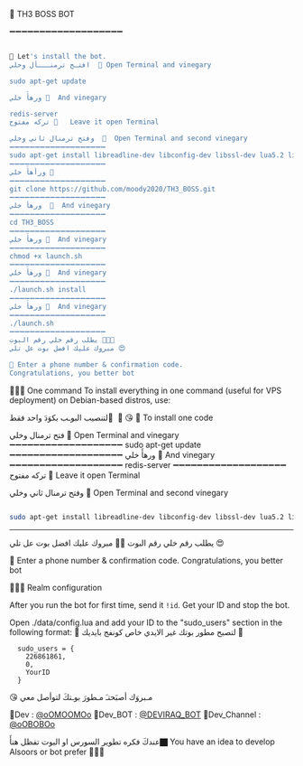 🔶  TH3 BOSS BOT


➖➖➖➖➖➖➖➖➖➖➖➖➖➖➖➖➖➖➖
```sh

🔶 Let's install the bot.
افتـح ترمنـــأل وخلي  🔶 Open Terminal and vinegary

sudo apt-get update 

ورهأَ خلي 🔶  And vinegary

redis-server
تركه مفتوح 🔶   Leave it open Terminal

وفتح ترمنال ثاني وخلي  🔶  Open Terminal and second vinegary
➖➖➖➖➖➖➖➖➖➖➖➖➖➖➖➖➖➖➖
sudo apt-get install libreadline-dev libconfig-dev libssl-dev lua5.2 liblua5.2-dev libevent-dev libjansson* libpython-dev make unzip git redis-server g++ -y --force-yes
➖➖➖➖➖➖➖➖➖➖➖➖➖➖➖➖➖➖➖
ورأهأَ خلي 🔶 
➖➖➖➖➖➖➖➖➖➖➖➖➖➖➖➖➖➖➖
git clone https://github.com/moody2020/TH3_BOSS.git
➖➖➖➖➖➖➖➖➖➖➖➖➖➖➖➖➖➖➖
ورهأ خلي  🔶  And vinegary
➖➖➖➖➖➖➖➖➖➖➖➖➖➖➖➖➖➖➖
cd TH3_BOSS
➖➖➖➖➖➖➖➖➖➖➖➖➖➖➖➖➖➖➖
ورهأَ خلي 🔶  And vinegary
➖➖➖➖➖➖➖➖➖➖➖➖➖➖➖➖➖➖➖
chmod +x launch.sh
➖➖➖➖➖➖➖➖➖➖➖➖➖➖➖➖➖➖➖
ورهأَ خلي 🔶  And vinegary
➖➖➖➖➖➖➖➖➖➖➖➖➖➖➖➖➖➖➖
./launch.sh install
➖➖➖➖➖➖➖➖➖➖➖➖➖➖➖➖➖➖➖
ورهأَ خلي 🔶  And vinegary
➖➖➖➖➖➖➖➖➖➖➖➖➖➖➖➖➖➖➖
./launch.sh 
➖➖➖➖➖➖➖➖➖➖➖➖➖➖➖➖➖➖➖
يطلب رقم خلي رقم البوت ✋🏿😘
مبروك عليك افضل بوت عل تلي 😍

🔶 Enter a phone number & confirmation code.
Congratulations, you better bot
```
🔶🔶🔶 One command
To install everything in one command (useful for VPS deployment) on Debian-based distros, use:

لتنصيب البوـب بكوَدَ واحد فقط َ  🔶 😘 🔶 To install one code

فتح ترمنال وخلي  🔶 Open Terminal and vinegary
➖➖➖➖➖➖➖➖➖➖➖➖➖➖➖➖➖➖➖
sudo apt-get update 
➖➖➖➖➖➖➖➖➖➖➖➖➖➖➖➖➖➖➖
ورهأَ خلي 🔶  And vinegary
➖➖➖➖➖➖➖➖➖➖➖➖➖➖➖➖➖➖➖
redis-server
➖➖➖➖➖➖➖➖➖➖➖➖➖➖➖➖➖➖➖
تركه مفتوح 🔶  Leave it open Terminal

وفتح ترمنال ثاني وخلي 🔶 Open Terminal and second vinegary
```sh

sudo apt-get install libreadline-dev libconfig-dev libssl-dev lua5.2 liblua5.2-dev libevent-dev libjansson* libpython-dev make unzip git redis-server g++ -y --force-yes && git clone https://github.com/moody2020/TH3_BOSS.git && cd TH3_BOSS && chmod +x launch.sh && ./launch.sh install && ./launch.sh
```

* * *
يطلب رقم خلي رقم البوت 🔶😘
مبروك عليك افضل بوت عل تلي 😍

🔶 Enter a phone number & confirmation code.
Congratulations, you better bot

🔶🔶🔶 Realm configuration

After you run the bot for first time, send it `!id`. Get your ID and stop the bot.

Open ./data/config.lua and add your ID to the "sudo_users" section in the following format:
🔶 لتصبح مطور بوتك غير الايدي خاص كونفج بايديك 🔶
```
  sudo_users = {
    226861861,
    0,
    YourID
  }
```
😘 مـبروَك أصبَحتـَ مـطورَ بوـتكَ لتوأصل معي 

🔶Dev :   [@oOMOOMOo](https://telegram.me/oOMOOMOo)
🔶Dev_BOT :  [@DEVIRAQ_BOT](https://telegram.me/DEVIRAQ_BOT)
🔶Dev_Channel :  [@oOBOBOo](https://telegram.me/oOBOBOo )

عندكَ فكره تطوير السورس او البوت تفظل هنأَ🏿️
You have an idea to develop Alsoors or bot prefer 🏿️✋🏿

